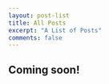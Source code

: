```yaml
---
layout: post-list
title: All Posts
excerpt: "A List of Posts"
comments: false
---
```


## Coming soon!